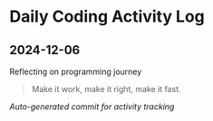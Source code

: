 # Daily Coding Activity Log

## 2024-12-06

Reflecting on programming journey

> Make it work, make it right, make it fast.

*Auto-generated commit for activity tracking*
